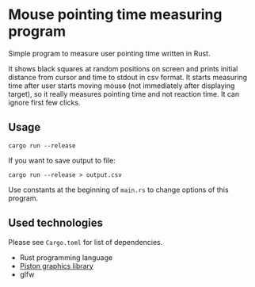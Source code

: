 # Mouse pointing time measuring program

Simple program to measure user pointing time written in Rust.

It shows black squares at random positions on screen and prints initial distance
from cursor and time to stdout in csv format. It starts measuring time after
user starts moving mouse (not immediately after displaying target), so it really
measures pointing time and not reaction time. It can ignore first few clicks.

## Usage

```
cargo run --release
```

If you want to save output to file:

```
cargo run --release > output.csv
```

Use constants at the beginning of `main.rs` to change options of this program.

## Used technologies

Please see `Cargo.toml` for list of dependencies.

- Rust programming language
- [Piston graphics library](https://github.com/PistonDevelopers/graphics)
- glfw
